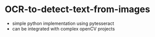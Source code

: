 # OCR-to-detect-text-from-images
<ul>
    <li>simple python implementation using pytesseract</li>
    <li>can be integrated with complex openCV projects </li>
</ul>
